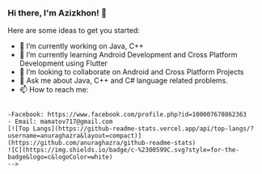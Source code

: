 ### Hi there, I'm Azizkhon! 👋


Here are some ideas to get you started:

- 🔭 I’m currently working on Java, C++ 
- 🌱 I’m currently learning Android Development and Cross Platform Development using Flutter
- 👯 I’m looking to collaborate on Android and Cross Platform Projects
- 💬 Ask me about Java, C++ and C# language related problems. 
- 📫 How to reach me: 
<code>
-Facebook: https://www.facebook.com/profile.php?id=100007670862363
- Email: mamatov717@gmail.com
[![Top Langs](https://github-readme-stats.vercel.app/api/top-langs/?username=anuraghazra&layout=compact)](https://github.com/anuraghazra/github-readme-stats)
![C](https://img.shields.io/badge/c-%2300599C.svg?style=for-the-badge&logo=c&logoColor=white)
-->

